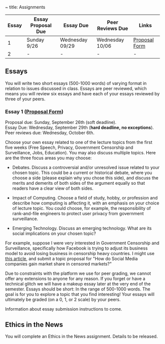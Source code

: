~ title: Assignments

| Essay | Essay Proposal Due | Essay Due       | Peer Reviews Due | Links                             |
|-------|--------------------|-----------------|------------------|-----------------------------------|
| 1     | Sunday 9/26        | Wednesday 09/29 | Wednesday 10/06  | [Proposal Form][essay_1_proposal] |
| 2     |       -            | -               | -                | -                                 |

Essays
------

You will write two short essays (500-1000 words) of varying format in relation
to issues discussed in class. Essays are peer reviewed, which means you will
review six essays and have each of your essays reviewed by three of your peers.

### Essay 1 ([Proposal Form][essay_1_proposal])

Proposal due: Sunday, September 26th (soft deadline).<br>
Essay Due: Wednesday, September 29th (**hard deadline, no exceptions**).<br>
Peer reviews due: Wednesday, October 6th.

Choose your own essay related to one of the lecture topics from the first five weeks (Free Speech, Privacy, Government Censorship and Surveillance, Jobs, Education). You may also discuss multiple topics. Here are the three focus areas you may choose:

* Debates. Discuss a controversial and/or unresolved issue related to your chosen topic. This could be a current or historical debate, where you choose a side (please explain why you chose this side), and discuss the merits and demerits of both sides of the argument equally so that readers have a clear view of both sides.

* Impact of Computing. Choose a field of study, hobby, or profession and describe how computing is affecting it, with an emphasis on your choice of lecture topic. You could choose, for example,  the responsibility of rank-and-file engineers to protect user privacy from government surveillance.

* Emerging Technology. Discuss an emerging technology. What are its social implications on your chosen topic?
 
For example, suppose I were very interested in Government Censorship and Surveillance, specifically how Facebook is trying to adjust its business model to avoid losing business in censorship heavy countries. I might use [this article](https://www.nytimes.com/2017/09/17/technology/facebook-government-regulations.html?_r=0), and submit a topic proposal for "How do Social Media companies gain market share in censored markets?"

Due to constraints with the platform we use for peer grading, we cannot offer any extensions to anyone for any reason. If you forget or have a technical glitch we will have a makeup essay later at the very end of the semester. Essays should be short: In the range of 500-1000 words. The goal is for you to explore a topic that you find interesting! Your essays will ultimately be graded (on a 0, 1, or 2 scale) by your peers.
 
Information about essay submission instructions to come.

[essay_1_proposal]: https://forms.gle/sb3JoT6bDGSpDFsg8

Ethics in the News
------------------

You will complete an Ethics in the News assignment. Details to be released.
